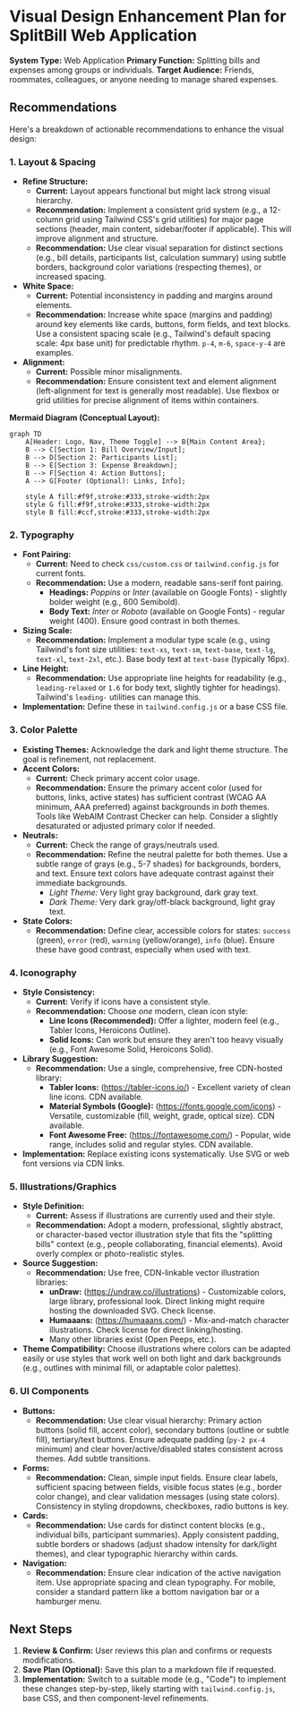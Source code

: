 # Visual Design Enhancement Plan for SplitBill Web Application

**System Type:** Web Application
**Primary Function:** Splitting bills and expenses among groups or individuals.
**Target Audience:** Friends, roommates, colleagues, or anyone needing to manage shared expenses.

## Recommendations

Here's a breakdown of actionable recommendations to enhance the visual design:

### 1. Layout & Spacing

*   **Refine Structure:**
    *   **Current:** Layout appears functional but might lack strong visual hierarchy.
    *   **Recommendation:** Implement a consistent grid system (e.g., a 12-column grid using Tailwind CSS's grid utilities) for major page sections (header, main content, sidebar/footer if applicable). This will improve alignment and structure.
    *   **Recommendation:** Use clear visual separation for distinct sections (e.g., bill details, participants list, calculation summary) using subtle borders, background color variations (respecting themes), or increased spacing.
*   **White Space:**
    *   **Current:** Potential inconsistency in padding and margins around elements.
    *   **Recommendation:** Increase white space (margins and padding) around key elements like cards, buttons, form fields, and text blocks. Use a consistent spacing scale (e.g., Tailwind's default spacing scale: 4px base unit) for predictable rhythm. `p-4`, `m-6`, `space-y-4` are examples.
*   **Alignment:**
    *   **Current:** Possible minor misalignments.
    *   **Recommendation:** Ensure consistent text and element alignment (left-alignment for text is generally most readable). Use flexbox or grid utilities for precise alignment of items within containers.

**Mermaid Diagram (Conceptual Layout):**

```mermaid
graph TD
    A[Header: Logo, Nav, Theme Toggle] --> B{Main Content Area};
    B --> C[Section 1: Bill Overview/Input];
    B --> D[Section 2: Participants List];
    B --> E[Section 3: Expense Breakdown];
    B --> F[Section 4: Action Buttons];
    A --> G[Footer (Optional): Links, Info];

    style A fill:#f9f,stroke:#333,stroke-width:2px
    style G fill:#f9f,stroke:#333,stroke-width:2px
    style B fill:#ccf,stroke:#333,stroke-width:2px
```

### 2. Typography

*   **Font Pairing:**
    *   **Current:** Need to check `css/custom.css` or `tailwind.config.js` for current fonts.
    *   **Recommendation:** Use a modern, readable sans-serif font pairing.
        *   **Headings:** *Poppins* or *Inter* (available on Google Fonts) - slightly bolder weight (e.g., 600 Semibold).
        *   **Body Text:** *Inter* or *Roboto* (available on Google Fonts) - regular weight (400). Ensure good contrast in both themes.
*   **Sizing Scale:**
    *   **Recommendation:** Implement a modular type scale (e.g., using Tailwind's font size utilities: `text-xs`, `text-sm`, `text-base`, `text-lg`, `text-xl`, `text-2xl`, etc.). Base body text at `text-base` (typically 16px).
*   **Line Height:**
    *   **Recommendation:** Use appropriate line heights for readability (e.g., `leading-relaxed` or `1.6` for body text, slightly tighter for headings). Tailwind's `leading-` utilities can manage this.
*   **Implementation:** Define these in `tailwind.config.js` or a base CSS file.

### 3. Color Palette

*   **Existing Themes:** Acknowledge the dark and light theme structure. The goal is refinement, not replacement.
*   **Accent Colors:**
    *   **Current:** Check primary accent color usage.
    *   **Recommendation:** Ensure the primary accent color (used for buttons, links, active states) has sufficient contrast (WCAG AA minimum, AAA preferred) against backgrounds in *both* themes. Tools like WebAIM Contrast Checker can help. Consider a slightly desaturated or adjusted primary color if needed.
*   **Neutrals:**
    *   **Current:** Check the range of grays/neutrals used.
    *   **Recommendation:** Refine the neutral palette for both themes. Use a subtle range of grays (e.g., 5-7 shades) for backgrounds, borders, and text. Ensure text colors have adequate contrast against their immediate backgrounds.
        *   *Light Theme:* Very light gray background, dark gray text.
        *   *Dark Theme:* Very dark gray/off-black background, light gray text.
*   **State Colors:**
    *   **Recommendation:** Define clear, accessible colors for states: `success` (green), `error` (red), `warning` (yellow/orange), `info` (blue). Ensure these have good contrast, especially when used with text.

### 4. Iconography

*   **Style Consistency:**
    *   **Current:** Verify if icons have a consistent style.
    *   **Recommendation:** Choose *one* modern, clean icon style:
        *   **Line Icons (Recommended):** Offer a lighter, modern feel (e.g., Tabler Icons, Heroicons Outline).
        *   **Solid Icons:** Can work but ensure they aren't too heavy visually (e.g., Font Awesome Solid, Heroicons Solid).
*   **Library Suggestion:**
    *   **Recommendation:** Use a single, comprehensive, free CDN-hosted library:
        *   **Tabler Icons:** (https://tabler-icons.io/) - Excellent variety of clean line icons. CDN available.
        *   **Material Symbols (Google):** (https://fonts.google.com/icons) - Versatile, customizable (fill, weight, grade, optical size). CDN available.
        *   **Font Awesome Free:** (https://fontawesome.com/) - Popular, wide range, includes solid and regular styles. CDN available.
*   **Implementation:** Replace existing icons systematically. Use SVG or web font versions via CDN links.

### 5. Illustrations/Graphics

*   **Style Definition:**
    *   **Current:** Assess if illustrations are currently used and their style.
    *   **Recommendation:** Adopt a modern, professional, slightly abstract, or character-based vector illustration style that fits the "splitting bills" context (e.g., people collaborating, financial elements). Avoid overly complex or photo-realistic styles.
*   **Source Suggestion:**
    *   **Recommendation:** Use free, CDN-linkable vector illustration libraries:
        *   **unDraw:** (https://undraw.co/illustrations) - Customizable colors, large library, professional look. Direct linking might require hosting the downloaded SVG. Check license.
        *   **Humaaans:** (https://humaaans.com/) - Mix-and-match character illustrations. Check license for direct linking/hosting.
        *   Many other libraries exist (Open Peeps, etc.).
*   **Theme Compatibility:** Choose illustrations where colors can be adapted easily or use styles that work well on both light and dark backgrounds (e.g., outlines with minimal fill, or adaptable color palettes).

### 6. UI Components

*   **Buttons:**
    *   **Recommendation:** Use clear visual hierarchy: Primary action buttons (solid fill, accent color), secondary buttons (outline or subtle fill), tertiary/text buttons. Ensure adequate padding (`py-2 px-4` minimum) and clear hover/active/disabled states consistent across themes. Add subtle transitions.
*   **Forms:**
    *   **Recommendation:** Clean, simple input fields. Ensure clear labels, sufficient spacing between fields, visible focus states (e.g., border color change), and clear validation messages (using state colors). Consistency in styling dropdowns, checkboxes, radio buttons is key.
*   **Cards:**
    *   **Recommendation:** Use cards for distinct content blocks (e.g., individual bills, participant summaries). Apply consistent padding, subtle borders or shadows (adjust shadow intensity for dark/light themes), and clear typographic hierarchy within cards.
*   **Navigation:**
    *   **Recommendation:** Ensure clear indication of the active navigation item. Use appropriate spacing and clean typography. For mobile, consider a standard pattern like a bottom navigation bar or a hamburger menu.

## Next Steps

1.  **Review & Confirm:** User reviews this plan and confirms or requests modifications.
2.  **Save Plan (Optional):** Save this plan to a markdown file if requested.
3.  **Implementation:** Switch to a suitable mode (e.g., "Code") to implement these changes step-by-step, likely starting with `tailwind.config.js`, base CSS, and then component-level refinements.